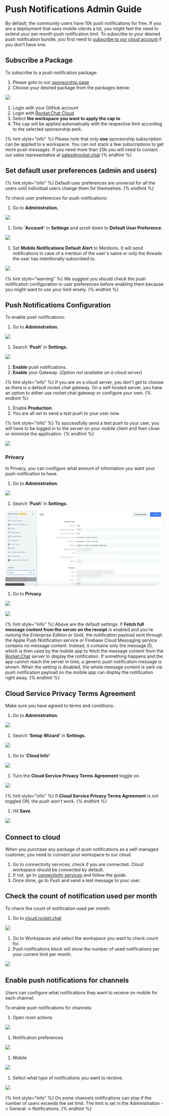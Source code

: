 # Push Notifications Admin Guide

By default, the community users have 10k push notifications for free. If you are a deployment that uses mobile clients a lot, you might feel the need to extend your per month push notification limit. To subscribe to your desired push notification bundle, you first need to [subscribe to our cloud account](https://docs.rocket.chat/guides/administrator-guides/connectivity-services) if you don't have one.

## Subscribe a Package

To subscribe to a push notification package:

1. Please goto to our [sponsorship page](https://sponsorship.rocket.chat/)
2. Choose your desired package from the packages below:

![](../../../.gitbook/assets/image%20%281%29.png)

1. Login with your GitHub account
2. Login with [Rocket.Chat Cloud](https://cloud.rocket.chat/)
3. Select **the workspace you want to apply the cap to**
4. The cap will be applied automatically with the respective limit according to the selected sponsorship perk.

{% hint style="info" %}
Please note that only **one** sponsorship subscription can be applied to a workspace. You can not stack a few subscriptions to get more push messages. If you need more than 20k you will need to contact our sales representative at [sales@rocket.chat](mailto:sales@rocket.chat)
{% endhint %}

## Set default user preferences \(admin and users\)

{% hint style="info" %}
Default user preferences are universal for all the users until individual users change them for themselves.
{% endhint %}

To check user preferences for push notifications:

1. Go to **Administration.**

![](../../../.gitbook/assets/image%20%2830%29.png)

1. Goto '**Account'** in **Settings** and scroll down to **Default User Preference.**

![](../../../.gitbook/assets/image%20%2821%29.png)

1. Set **Mobile Notifications Default Alert** to Mentions. It will send notifications in case of a mention of the user's name or only the threads the user has intentionally subscribed to. 

![](../../../.gitbook/assets/image%20%2841%29.png)

{% hint style="warning" %}
We suggest you should check the push notification configuration in user preferences before enabling them because you might want to use your limit wisely.
{% endhint %}

## Push Notifications Configuration

To enable push notifications:

1. Go to **Administration.**

![](../../../.gitbook/assets/image%20%2830%29.png)

1. Search '**Push'** in **Settings.**

![](../../../.gitbook/assets/image%20%28137%29.png)

1. **Enable** push notifications.
2. **Enable** your Gateway. \(_Option not available on a cloud server_\)

{% hint style="info" %}
If you are on a cloud server, you don't get to choose as there is a default rocket.chat gateway. On a self-hosted server, you have an option to either use rocket.chat gateway or configure your own.
{% endhint %}

1. Enable **Production**.
2. You are all set to send a test push to your user now.

{% hint style="info" %}
To successfully send a test push to your user, you will have to be logged in to the server on your mobile client and then close or minimize the application.
{% endhint %}

![](../../../.gitbook/assets/image%20%2860%29.png)

### Privacy

In Privacy, you can configure what amount of information you want your push notification to have.

1. Go to **Administration.**

![](../../../.gitbook/assets/image%20%2830%29.png)

1. Search '**Push'** in **Settings.**

![](../../../.gitbook/assets/image%20%28137%29%20%281%29.png)

1. Go to **Privacy** 

![](../../../.gitbook/assets/image%20%28165%29.png)

![](../../../.gitbook/assets/image%20%2891%29.png)

{% hint style="info" %}
Above are the default settings. If **Fetch full message content from the server on the receipt** is enabled and you're running the _Enterprise Edition or Gold_, the notification payload sent through the Apple Push Notification service or Firebase Cloud Messaging service contains no message content. Instead, it contains only the message ID, which is then used by the mobile app to fetch the message content from the [Rocket.Chat](http://rocket.chat/) server to display the notification. If something happens and the app cannot reach the server in time, a generic push notification message is shown. When the setting is disabled, the whole message content is sent via push notification payload so the mobile app can display the notification right away.
{% endhint %}

## Cloud Service Privacy Terms Agreement

Make sure you have agreed to terms and conditions.

1. Go to **Administration.**

![](../../../.gitbook/assets/image%20%2830%29.png)

1. Search '**Setup Wizard'** in **Settings.**

![](../../../.gitbook/assets/image%20%28163%29.png)

1. Go to '**Cloud Info'** 

![](../../../.gitbook/assets/image%20%28162%29.png)

1. Turn the **Cloud Service Privacy Terms Agreement** toggle on.

![](../../../.gitbook/assets/image%20%28160%29.png)

{% hint style="info" %}
If **Cloud Service Privacy Terms Agreement** is not toggled ON, the push won't work.
{% endhint %}

1. Hit **Save**.

![](../../../.gitbook/assets/image%20%28156%29.png)

## Connect to cloud

When you purchase any package of push notifications as a self-managed customer, you need to connect your workspace to our cloud.

1. Go to connectivity services; check if you are connected. Cloud workspace should be connected by default. 
2. If not, go to [connectivity services](https://docs.rocket.chat/guides/administrator-guides/connectivity-services) and follow the guide. 
3. Once done, go to Push and send a test message to your user.

## Check the count of notification used per month

To check the count of notification used per month:

1. Go to [cloud.rocket.chat](http://cloud.rocket.chat/)  

![](../../../.gitbook/assets/image%20%28157%29.png)

1. Go to Workspaces and select the workspace you want to check count for.
2. Push notifications block will show the number of used notifications per your current limit per month.

![](../../../.gitbook/assets/image%20%28158%29.png)

## Enable push notifications for channels

Users can configure what notifications they want to receive on mobile for each channel.

To enable push notifications for channels:

1. Open room actions

![](../../../.gitbook/assets/image%20%28161%29.png)

1. Notification preferences

![](../../../.gitbook/assets/image%20%28166%29.png)

1. Mobile

![](../../../.gitbook/assets/image%20%28164%29.png)

1. Select what type of notifications you want to receive.

![](../../../.gitbook/assets/image%20%28159%29.png)

{% hint style="info" %}
On some channels notifications can stop if the number of users exceeds the set limit. The limit is set in the Administration -&gt; General -&gt; Notifications.
{% endhint %}

